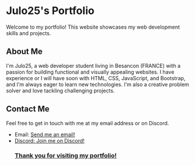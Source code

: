 <!DOCTYPE html>
<html lang="en">
  <head>
    <meta charset="UTF-8">
  </head>
  <body>
    <h1>Julo25's Portfolio</h1>
    <p>Welcome to my portfolio! This website showcases my web development skills and projects.</p>    
    <h2>About Me</h2>
    <p>I'm Julo25, a web developer student living in Besancon (FRANCE) with a passion for building functional and visually appealing websites. I have experience
      or I will have soon with HTML, CSS, JavaScript, and Bootstrap, and I'm always eager to learn new technologies. I'm also a creative problem solver and love tackling challenging projects.</p>    
    <h2>Contact Me</h2>
    <p>Feel free to get in touch with me at my email address or on Discord.</p>
    <ul>
      <li>Email: <a href="mailto:modjaneoff@proton.me">Send me an email!</li>
      <li>Discord: <a href="https://discord.com/users/julo#1332">Join me on Discord!</li>    
    <h3>Thank you for visiting my portfolio!</h3>
  </body>
</html>
